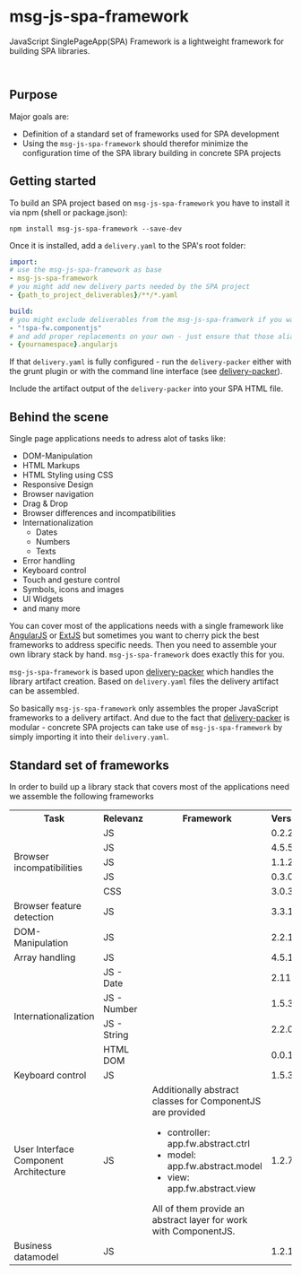 # msg-js-spa-framework

JavaScript SinglePageApp(SPA) Framework is a lightweight framework for building SPA libraries.

<p/>
<img src="https://nodei.co/npm/msg-js-spa-framework.png?downloads=true&stars=true" alt=""/>

<p/>
<img src="https://david-dm.org/msg-systems/msg-js-spa-framework.png" alt=""/>

## Purpose
Major goals are:

- Definition of a standard set of frameworks used for SPA development
- Using the `msg-js-spa-framework` should therefor minimize the configuration time of the SPA library building in concrete SPA projects    

## Getting started

To build an SPA project based on `msg-js-spa-framework` you have to install it via npm (shell or package.json):

```shell
npm install msg-js-spa-framework --save-dev
```

Once it is installed, add a `delivery.yaml` to the SPA's root folder:

```yaml
import:
# use the msg-js-spa-framework as base
- msg-js-spa-framework
# you might add new delivery parts needed by the SPA project
- {path_to_project_deliverables}/**/*.yaml

build:
# you might exclude deliverables from the msg-js-spa-framwork if you want/have to (note they all start with spa-fw.)
- "!spa-fw.componentjs"
# and add proper replacements on your own - just ensure that those alias names are registered
- {yournamespace}.angularjs
```

If that `delivery.yaml` is fully configured - run the `delivery-packer` either with the grunt plugin or with the command line interface (see [delivery-packer](https://github.com/msg-systems/delivery-packer)).

Include the artifact output of the `delivery-packer` into your SPA HTML file.

## Behind the scene
Single page applications needs to adress alot of tasks like:

- DOM-Manipulation
- HTML Markups
- HTML Styling using CSS
- Responsive Design
- Browser navigation
- Drag & Drop
- Browser differences and incompatibilities
- Internationalization
	- Dates
	- Numbers
	- Texts
- Error handling
- Keyboard control
- Touch and gesture control
- Symbols, icons and images
- UI Widgets
- and many more

You can cover most of the applications needs with a single framework like [AngularJS](https://angularjs.org/) or [ExtJS](https://www.sencha.com/products/extjs/#overview) but sometimes you want to cherry pick the best frameworks to address specific needs. Then you need to assemble your own library stack by hand. `msg-js-spa-framework` does exactly this for you.

`msg-js-spa-framework` is based upon [delivery-packer](https://github.com/msg-systems/delivery-packer) which handles the library artifact creation. Based on `delivery.yaml` files the delivery artifact can be assembled.

So basically `msg-js-spa-framework` only assembles the proper JavaScript frameworks to a delivery artifact. And due to the fact that [delivery-packer](https://github.com/msg-systems/delivery-packer) is modular - concrete SPA projects can take use of `msg-js-spa-framework` by simply importing it into their `delivery.yaml`.
 
## Standard set of frameworks 
In order to build up a library stack that covers most of the applications need we assemble the following frameworks
<table style="width:100%">
<tbody>
  <tr>
	<th>Task</th>
	<th>Relevanz</th>
	<th>Framework</th>
	<th>Version</th>
  </tr>
  <tr>
	<td rowspan="5">Browser incompatibilities</td>
	<td>JS</td>	
	<td><a href='https://www.npmjs.com/package/console-polyfill'><img src="https://nodei.co/npm/console-polyfill.png?downloads=true&stars=true" alt=""/></a></td>
	<td>0.2.2</td>
  </tr>
  <tr>
	<td>JS</td>	
	<td><a href='https://www.npmjs.com/package/es5-shim'><img src="https://nodei.co/npm/es5-shim.png?downloads=true&stars=true" alt=""/></a></td>
	<td>4.5.5</td>
  </tr>
  <tr>
	<td>JS</td>	
	<td><a href='https://www.npmjs.com/package/json-js'><img src="https://nodei.co/npm/json-js.png?downloads=true&stars=true" alt=""/></a></td>
	<td>1.1.2</td>
  </tr>
  <tr>
	<td>JS</td>	
	<td><a href='https://www.npmjs.com/package/Base64'><img src="https://nodei.co/npm/Base64.png?downloads=true&stars=true" alt=""/></a></td>
	<td>0.3.0</td>
  </tr>
  <tr>
	<td>CSS</td>	
	<td><a href='https://www.npmjs.com/package/normalize.css'><img src="https://nodei.co/npm/normalize.css.png?downloads=true&stars=true" alt=""/></a></td>
	<td>3.0.3</td>
  </tr>
  <tr>
	<td>Browser feature detection</td>
	<td>JS</td>
	<td><a href='https://www.npmjs.com/package/modernizr'><img src="https://nodei.co/npm/modernizr.png?downloads=true&stars=true" alt=""/></a></td>
	<td>3.3.1</td>
  </tr>
  <tr>
	<td>DOM-Manipulation</td>
	<td>JS</td>
	<td><a href='https://www.npmjs.com/package/jquery'><img src="https://nodei.co/npm/jquery.png?downloads=true&stars=true" alt=""/></a></td>
	<td>2.2.1</td>
  </tr>
  <tr>
	<td>Array handling</td>
	<td>JS</td>
	<td><a href='https://www.npmjs.com/package/lodash'><img src="https://nodei.co/npm/lodash.png?downloads=true&stars=true" alt=""/></a></td>
	<td>4.5.1</td>
  </tr>
  <tr>
	<td rowspan="4">Internationalization</td>
	<td>JS - Date</td>
	<td><a href='https://www.npmjs.com/package/moment'><img src="https://nodei.co/npm/moment.png?downloads=true&stars=true" alt=""/></a></td>
	<td>2.11.2</td>
  </tr>
  <tr>
	<td>JS - Number</td>
	<td><a href='https://www.npmjs.com/package/numeral'><img src="https://nodei.co/npm/numeral.png?downloads=true&stars=true" alt=""/></a></td>
	<td>1.5.3</td>
  </tr>
  <tr>
	<td>JS - String</td>
	<td><a href='https://www.npmjs.com/package/i18next'><img src="https://nodei.co/npm/i18next.png?downloads=true&stars=true" alt=""/></a></td>
	<td>2.2.0</td>
  </tr>
  <tr>
	<td>HTML DOM</td>
	<td><a href='https://www.npmjs.com/package/jquery-i18next'><img src="https://nodei.co/npm/jquery-i18next.png?downloads=true&stars=true" alt=""/></a></td>
	<td>0.0.14</td>
  </tr>
  <tr>
	<td>Keyboard control</td>
	<td>JS</td>
	<td><a href='https://www.npmjs.com/package/mousetrap'><img src="https://nodei.co/npm/mousetrap.png?downloads=true&stars=true" alt=""/></a></td>
	<td>1.5.3</td>
  </tr>
  <tr>
	<td>User Interface Component Architecture</td>
	<td>JS</td>
	<td><a href='https://www.npmjs.com/package/componentjs'><img src="https://nodei.co/npm/componentjs.png?downloads=true&stars=true" alt=""/></a><br>
	Additionally abstract classes for ComponentJS are provided<br>
	<ul>
	<li>controller: app.fw.abstract.ctrl</li>
	<li>model: app.fw.abstract.model</li>
	<li>view: app.fw.abstract.view</li>
	</ul>
	All of them provide an abstract layer for work with ComponentJS.
	</td>
	<td>1.2.7</td>
  </tr>
  <tr>
	<td>Business datamodel</td>
	<td>JS</td>
	<td><a href='https://www.npmjs.com/package/datamodeljs'><img src="https://nodei.co/npm/datamodeljs.png?downloads=true&stars=true" alt=""/></a></td>
	<td>1.2.1</td>
  </tr>
</tbody>
</table>